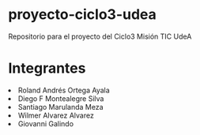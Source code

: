 # proyecto-ciclo3-udea
Repositorio para el proyecto del Ciclo3 Misión TIC UdeA

<h1>Integrantes</h1>

<li>Roland Andrés Ortega Ayala</li>
<li>Diego F Montealegre Silva</li>
<li>Santiago Marulanda Meza</li>
<li>Wilmer Alvarez Alvarez</li>
<li>Giovanni Galindo</li>
